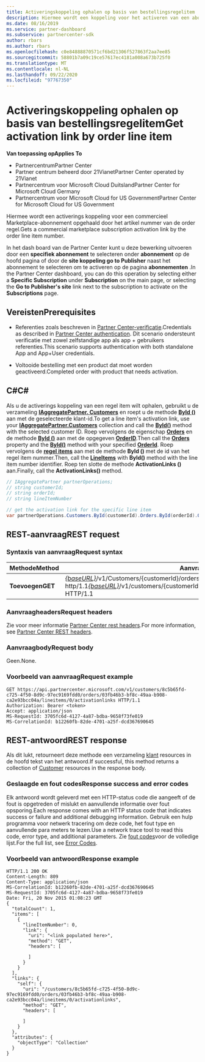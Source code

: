 ```yaml
---
title: Activeringskoppeling ophalen op basis van bestellingsregelitem
description: Hiermee wordt een koppeling voor het activeren van een abonnement opgehaald per order regel item.
ms.date: 08/16/2019
ms.service: partner-dashboard
ms.subservice: partnercenter-sdk
author: rbars
ms.author: rbars
ms.openlocfilehash: c0e84888870571cf6bd21306f527863f2aa7ee85
ms.sourcegitcommit: 58801b7a09c19ce57617ec4181a008a673b725f0
ms.translationtype: MT
ms.contentlocale: nl-NL
ms.lasthandoff: 09/22/2020
ms.locfileid: "97767350"
---
```

# <a name="get-activation-link-by-order-line-item"></a><span data-ttu-id="00d3e-103">Activeringskoppeling ophalen op basis van bestellingsregelitem</span><span class="sxs-lookup"><span data-stu-id="00d3e-103">Get activation link by order line item</span></span>

<span data-ttu-id="00d3e-104">**Van toepassing op**</span><span class="sxs-lookup"><span data-stu-id="00d3e-104">**Applies To**</span></span>

- <span data-ttu-id="00d3e-105">Partnercentrum</span><span class="sxs-lookup"><span data-stu-id="00d3e-105">Partner Center</span></span>
- <span data-ttu-id="00d3e-106">Partner centrum beheerd door 21Vianet</span><span class="sxs-lookup"><span data-stu-id="00d3e-106">Partner Center operated by 21Vianet</span></span>
- <span data-ttu-id="00d3e-107">Partnercentrum voor Microsoft Cloud Duitsland</span><span class="sxs-lookup"><span data-stu-id="00d3e-107">Partner Center for Microsoft Cloud Germany</span></span>
- <span data-ttu-id="00d3e-108">Partnercentrum voor Microsoft Cloud for US Government</span><span class="sxs-lookup"><span data-stu-id="00d3e-108">Partner Center for Microsoft Cloud for US Government</span></span>

<span data-ttu-id="00d3e-109">Hiermee wordt een activerings koppeling voor een commercieel Marketplace-abonnement opgehaald door het artikel nummer van de order regel.</span><span class="sxs-lookup"><span data-stu-id="00d3e-109">Gets a commercial marketplace subscription activation link by the order line item number.</span></span>

<span data-ttu-id="00d3e-110">In het dash board van de Partner Center kunt u deze bewerking uitvoeren door een **specifiek abonnement** te selecteren onder **abonnement** op de hoofd pagina of door de **site koppeling go to Publisher** naast het abonnement te selecteren om te activeren op de pagina **abonnementen** .</span><span class="sxs-lookup"><span data-stu-id="00d3e-110">In the Partner Center dashboard, you can do this operation by selecting either a **Specific Subscription** under **Subscription** on the main page, or selecting the **Go to Publisher's site** link next to the subscription to activate on the **Subscriptions** page.</span></span>

## <a name="prerequisites"></a><span data-ttu-id="00d3e-111">Vereisten</span><span class="sxs-lookup"><span data-stu-id="00d3e-111">Prerequisites</span></span>

- <span data-ttu-id="00d3e-112">Referenties zoals beschreven in [Partner Center-verificatie](partner-center-authentication.md).</span><span class="sxs-lookup"><span data-stu-id="00d3e-112">Credentials as described in [Partner Center authentication](partner-center-authentication.md).</span></span> <span data-ttu-id="00d3e-113">Dit scenario ondersteunt verificatie met zowel zelfstandige app als app + gebruikers referenties.</span><span class="sxs-lookup"><span data-stu-id="00d3e-113">This scenario supports authentication with both standalone App and App+User credentials.</span></span>

- <span data-ttu-id="00d3e-114">Voltooide bestelling met een product dat moet worden geactiveerd.</span><span class="sxs-lookup"><span data-stu-id="00d3e-114">Completed order with product that needs activation.</span></span>

## <a name="c"></a><span data-ttu-id="00d3e-115">C\#</span><span class="sxs-lookup"><span data-stu-id="00d3e-115">C\#</span></span>

<span data-ttu-id="00d3e-116">Als u de activerings koppeling van een regel item wilt ophalen, gebruikt u de verzameling [**IAggregatePartner. Customers**](/dotnet/api/microsoft.store.partnercenter.ipartner.customers) en roept u de methode [**ById ()**](/dotnet/api/microsoft.store.partnercenter.customers.icustomercollection.byid) aan met de geselecteerde klant-id.</span><span class="sxs-lookup"><span data-stu-id="00d3e-116">To get a line item's activation link, use your [**IAggregatePartner.Customers**](/dotnet/api/microsoft.store.partnercenter.ipartner.customers) collection and call the [**ById()**](/dotnet/api/microsoft.store.partnercenter.customers.icustomercollection.byid) method with the selected customer ID.</span></span> <span data-ttu-id="00d3e-117">Roep vervolgens de eigenschap [**Orders**](/dotnet/api/microsoft.store.partnercenter.customers.icustomer.orders) en de methode [**ById ()**](/dotnet/api/microsoft.store.partnercenter.orders.iordercollection.byid) aan met de opgegeven  [**OrderID**](/dotnet/api/microsoft.store.partnercenter.models.orders.order.id).</span><span class="sxs-lookup"><span data-stu-id="00d3e-117">Then call the [**Orders**](/dotnet/api/microsoft.store.partnercenter.customers.icustomer.orders) property and the [**ById()**](/dotnet/api/microsoft.store.partnercenter.orders.iordercollection.byid) method with your specified  [**OrderId**](/dotnet/api/microsoft.store.partnercenter.models.orders.order.id).</span></span> <span data-ttu-id="00d3e-118">Roep vervolgens de [**regel items**](/dotnet/api/microsoft.store.partnercenter.orders.iordercollection.get) aan met de methode **ById ()** met de id van het regel item nummer.</span><span class="sxs-lookup"><span data-stu-id="00d3e-118">Then, call the [**LineItems**](/dotnet/api/microsoft.store.partnercenter.orders.iordercollection.get) with **ById()** method with the line item number identifier.</span></span>  <span data-ttu-id="00d3e-119">Roep ten slotte de methode **ActivationLinks ()** aan.</span><span class="sxs-lookup"><span data-stu-id="00d3e-119">Finally, call the **ActivationLinks()** method.</span></span>

```csharp
// IAggregatePartner partnerOperations;
// string customerId;
// string orderId;
// string lineItemNumber

// get the activation link for the specific line item
var partnerOperations.Customers.ById(customerId).Orders.ById(orderId).OrderLineItems.ById(lineItemNumber).ActivationLinks();
```

## <a name="rest-request"></a><span data-ttu-id="00d3e-120">REST-aanvraag</span><span class="sxs-lookup"><span data-stu-id="00d3e-120">REST request</span></span>

### <a name="request-syntax"></a><span data-ttu-id="00d3e-121">Syntaxis van aanvraag</span><span class="sxs-lookup"><span data-stu-id="00d3e-121">Request syntax</span></span>

| <span data-ttu-id="00d3e-122">Methode</span><span class="sxs-lookup"><span data-stu-id="00d3e-122">Method</span></span>  | <span data-ttu-id="00d3e-123">Aanvraag-URI</span><span class="sxs-lookup"><span data-stu-id="00d3e-123">Request URI</span></span>                                                                                                                               |
|---------|-------------------------------------------------------------------------------------------------------------------------------------------|
| <span data-ttu-id="00d3e-124">**Toevoegen**</span><span class="sxs-lookup"><span data-stu-id="00d3e-124">**GET**</span></span> | <span data-ttu-id="00d3e-125">[*{baseURL}*](partner-center-rest-urls.md)/v1/Customers/{customerId}/orders/{orderId}/lineitems/{lineItemNumber}/activationlinks http/1.1</span><span class="sxs-lookup"><span data-stu-id="00d3e-125">[*{baseURL}*](partner-center-rest-urls.md)/v1/customers/{customerId}/orders/{orderId}/lineitems/{lineItemNumber}/activationlinks HTTP/1.1</span></span> |

### <a name="request-headers"></a><span data-ttu-id="00d3e-126">Aanvraagheaders</span><span class="sxs-lookup"><span data-stu-id="00d3e-126">Request headers</span></span>

<span data-ttu-id="00d3e-127">Zie voor meer informatie [Partner Center rest headers](headers.md).</span><span class="sxs-lookup"><span data-stu-id="00d3e-127">For more information, see [Partner Center REST headers](headers.md).</span></span>

### <a name="request-body"></a><span data-ttu-id="00d3e-128">Aanvraagbody</span><span class="sxs-lookup"><span data-stu-id="00d3e-128">Request body</span></span>

<span data-ttu-id="00d3e-129">Geen.</span><span class="sxs-lookup"><span data-stu-id="00d3e-129">None.</span></span>

### <a name="request-example"></a><span data-ttu-id="00d3e-130">Voorbeeld van aanvraag</span><span class="sxs-lookup"><span data-stu-id="00d3e-130">Request example</span></span>

```http
GET https://api.partnercenter.microsoft.com/v1/customers/8c5b65fd-c725-4f50-8d9c-97ec9169fdd0/orders/03fb46b3-bf8c-49aa-b908-ca2e93bcc04a/lineitems/0/activationlinks HTTP/1.1
Authorization: Bearer <token>
Accept: application/json
MS-RequestId: 3705fc6d-4127-4a87-bdba-9658f73fe019
MS-CorrelationId: b12260fb-82de-4701-a25f-dcd367690645
```

## <a name="rest-response"></a><span data-ttu-id="00d3e-131">REST-antwoord</span><span class="sxs-lookup"><span data-stu-id="00d3e-131">REST response</span></span>

<span data-ttu-id="00d3e-132">Als dit lukt, retourneert deze methode een verzameling [klant](customer-resources.md#customer) resources in de hoofd tekst van het antwoord.</span><span class="sxs-lookup"><span data-stu-id="00d3e-132">If successful, this method returns a collection of [Customer](customer-resources.md#customer) resources in the response body.</span></span>

### <a name="response-success-and-error-codes"></a><span data-ttu-id="00d3e-133">Geslaagde en fout codes</span><span class="sxs-lookup"><span data-stu-id="00d3e-133">Response success and error codes</span></span>

<span data-ttu-id="00d3e-134">Elk antwoord wordt geleverd met een HTTP-status code die aangeeft of de fout is opgetreden of mislukt en aanvullende informatie over fout opsporing.</span><span class="sxs-lookup"><span data-stu-id="00d3e-134">Each response comes with an HTTP status code that indicates success or failure and additional debugging information.</span></span> <span data-ttu-id="00d3e-135">Gebruik een hulp programma voor netwerk tracering om deze code, het fout type en aanvullende para meters te lezen.</span><span class="sxs-lookup"><span data-stu-id="00d3e-135">Use a network trace tool to read this code, error type, and additional parameters.</span></span> <span data-ttu-id="00d3e-136">Zie [fout codes](error-codes.md)voor de volledige lijst.</span><span class="sxs-lookup"><span data-stu-id="00d3e-136">For the full list, see [Error Codes](error-codes.md).</span></span>

### <a name="response-example"></a><span data-ttu-id="00d3e-137">Voorbeeld van antwoord</span><span class="sxs-lookup"><span data-stu-id="00d3e-137">Response example</span></span>

```http
HTTP/1.1 200 OK
Content-Length: 809
Content-Type: application/json
MS-CorrelationId: b12260fb-82de-4701-a25f-dcd367690645
MS-RequestId: 3705fc6d-4127-4a87-bdba-9658f73fe019
Date: Fri, 20 Nov 2015 01:08:23 GMT
{
  "totalCount": 1,
  "items": [
    {
      "lineItemNumber": 0,
      "link": {
        "uri": "<link populated here>",
        "method": "GET",
        "headers": [

        ]
      }
    }
  ],
  "links": {
    "self": {
      "uri": "/customers/8c5b65fd-c725-4f50-8d9c-97ec9169fdd0/orders/03fb46b3-bf8c-49aa-b908-ca2e93bcc04a/lineitems/0/activationlinks",
      "method": "GET",
      "headers": [

      ]
    }
  },
  "attributes": {
    "objectType": "Collection"
  }
}
```
